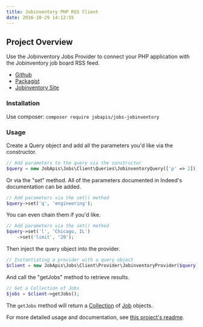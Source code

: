 ```yaml
---
title: Jobinventory PHP RSS Client
date: 2016-10-29 14:12:55
---
```


## Project Overview
Use the Jobinventory Jobs Provider to connect your PHP application with the Jobinventory job board RSS feed.

- [Github](https://github.com/jobapis/jobs-jobinventory)
- [Packagist](https://packagist.org/packages/jobapis/jobs-jobinventory)
- [Jobinventory Site](http://www.jobinventory.com/)

### Installation

Use composer: `composer require jobapis/jobs-jobinventory`

### Usage
Create a Query object and add all the parameters you'd like via the constructor.
 
```php
// Add parameters to the query via the constructor
$query = new JobApis\Jobs\Client\Queries\JobinventoryQuery(['p' => 2]);
```

Or via the "set" method. All of the parameters documented in Indeed's documentation can be added.

```php
// Add parameters via the set() method
$query->set('q', 'engineering');
```

You can even chain them if you'd like.

```php
// Add parameters via the set() method
$query->set('l', 'Chicago, IL')
    ->set('limit', '20');
```
 
Then inject the query object into the provider.

```php
// Instantiating a provider with a query object
$client = new JobApis\Jobs\Client\Provider\JobinventoryProvider($query);
```

And call the "getJobs" method to retrieve results.

```php
// Get a Collection of Jobs
$jobs = $client->getJobs();
```

The `getJobs` method will return a [Collection](https://github.com/jobapis/jobs-common/blob/master/src/Collection.php) of [Job](https://github.com/jobapis/jobs-common/blob/master/src/Job.php) objects.

For more detailed usage and documentation, see [this project's readme](https://github.com/JobBrander/jobs-jobinventory#usage).
